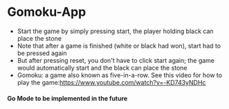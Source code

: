 # Gomoku-App
- Start the game by simply pressing start, the player holding black can place the stone
- Note that after a game is finished (white or black had won), start had to be pressed again
- But after pressing reset, you don't have to click start again; the game would automatically start and the black can place the stone
- Gomoku: a game also known as five-in-a-row. See this video for how to play the game:https://www.youtube.com/watch?v=-KD743yNDHc
#### Go Mode to be implemented in the future

